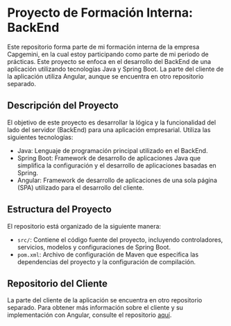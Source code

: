 # Proyecto de Formación Interna: BackEnd

Este repositorio forma parte de mi formación interna de la empresa Capgemini, en la cual estoy participando como parte de mi periodo de prácticas. Este proyecto se enfoca en el desarrollo del BackEnd de una aplicación utilizando tecnologías Java y Spring Boot. La parte del cliente de la aplicación utiliza Angular, aunque se encuentra en otro repositorio separado.

## Descripción del Proyecto

El objetivo de este proyecto es desarrollar la lógica y la funcionalidad del lado del servidor (BackEnd) para una aplicación empresarial. Utiliza las siguientes tecnologías:

- Java: Lenguaje de programación principal utilizado en el BackEnd.
- Spring Boot: Framework de desarrollo de aplicaciones Java que simplifica la configuración y el desarrollo de aplicaciones basadas en Spring.
- Angular: Framework de desarrollo de aplicaciones de una sola página (SPA) utilizado para el desarrollo del cliente.

## Estructura del Proyecto

El repositorio está organizado de la siguiente manera:

- `src/`: Contiene el código fuente del proyecto, incluyendo controladores, servicios, modelos y configuraciones de Spring Boot.
- `pom.xml`: Archivo de configuración de Maven que especifica las dependencias del proyecto y la configuración de compilación.

## Repositorio del Cliente

La parte del cliente de la aplicación se encuentra en otro repositorio separado. Para obtener más información sobre el cliente y su implementación con Angular, consulte el repositorio [aquí](enlace-al-repositorio-del-cliente).





